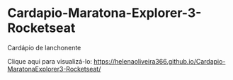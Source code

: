 # Cardapio-Maratona-Explorer-3-Rocketseat
Cardápio de lanchonente

Clique aqui para visualizá-lo: https://helenaoliveira366.github.io/Cardapio-MaratonaExplorer3-Rocketseat/

